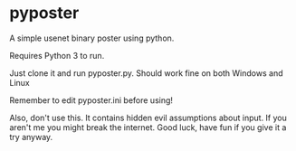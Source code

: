 pyposter
========

A simple usenet binary poster using python.

Requires Python 3 to run.

Just clone it and run pyposter.py. Should work fine on both Windows and Linux

Remember to edit pyposter.ini before using!

Also, don't use this. It contains hidden evil assumptions about input. If you aren't me you might break the internet.
Good luck, have fun if you give it a try anyway.
